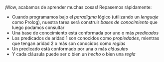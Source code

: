¡Wow, acabamos de aprender muchas cosas! Repasemos rápidamente: 

* Cuando programamos bajo el _paradigma_ lógico (utilizando un _lenguaje_ como Prolog), nuestra tarea será construir *bases de conocimiento* que luego podamos consultar
* Una base de conocimiento está conformada por uno o más *predicados*
* Los predicados de aridad 1 son conocidos como *propiedades*, mientras que tengan aridad 2 o más son conocidos como *reglas* 
* Un predicado está conformado por una o más *cláusulas*
* Y cada cláusula puede ser o bien un *hecho* o bien una *regla*